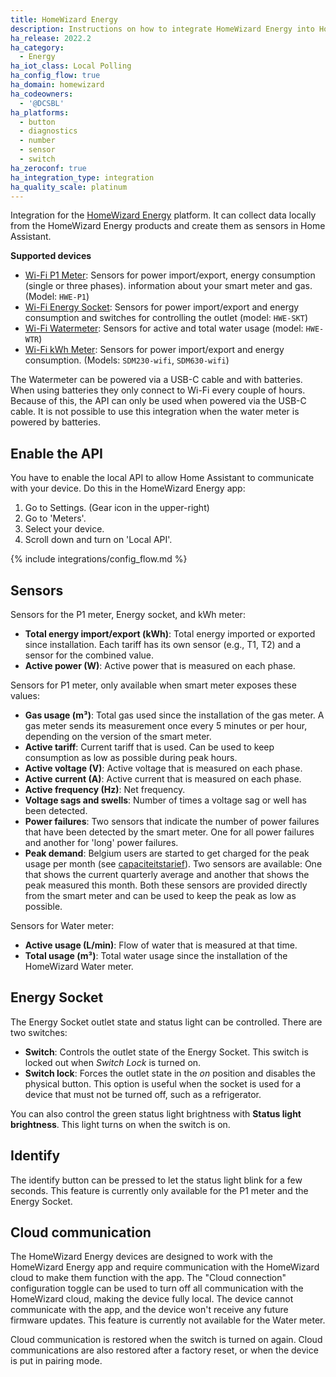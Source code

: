 ```yaml
---
title: HomeWizard Energy
description: Instructions on how to integrate HomeWizard Energy into Home Assistant.
ha_release: 2022.2
ha_category:
  - Energy
ha_iot_class: Local Polling
ha_config_flow: true
ha_domain: homewizard
ha_codeowners:
  - '@DCSBL'
ha_platforms:
  - button
  - diagnostics
  - number
  - sensor
  - switch
ha_zeroconf: true
ha_integration_type: integration
ha_quality_scale: platinum
---
```


Integration for the [HomeWizard Energy](https://www.homewizard.nl/energy) platform. It can collect data locally from the HomeWizard Energy products and create them as sensors in Home Assistant.

**Supported devices**

- [Wi-Fi P1 Meter](https://www.homewizard.nl/p1-meter): Sensors for power import/export, energy consumption (single or three phases). information about your smart meter and gas. (Model: `HWE-P1`)
- [Wi-Fi Energy Socket](https://www.homewizard.nl/energy-socket): Sensors for power import/export and energy consumption and switches for controlling the outlet (model: `HWE-SKT`)
- [Wi-Fi Watermeter](https://www.homewizard.com/watermeter): Sensors for active and total water usage (model: `HWE-WTR`)
- [Wi-Fi kWh Meter](https://www.homewizard.nl/kwh-meter): Sensors for power import/export and energy consumption. (Models: `SDM230-wifi`, `SDM630-wifi`)

<div class='note'>

The Watermeter can be powered via a USB-C cable and with batteries. When using batteries they only connect to Wi-Fi every couple of hours. Because of this, the API can only be used when powered via the USB-C cable. It is not possible to use this integration when the water meter is powered by batteries.

</div>

## Enable the API

You have to enable the local API to allow Home Assistant to communicate with your device. Do this in the HomeWizard Energy app:

  1. Go to Settings. (Gear icon in the upper-right)
  2. Go to 'Meters'.
  3. Select your device.
  4. Scroll down and turn on 'Local API'.

{% include integrations/config_flow.md %}

## Sensors

Sensors for the P1 meter, Energy socket, and kWh meter:

- **Total energy import/export (kWh)**: Total energy imported or exported since installation. Each tariff has its own sensor (e.g., T1, T2) and a sensor for the combined value.
- **Active power (W)**: Active power that is measured on each phase.

Sensors for P1 meter, only available when smart meter exposes these values:

- **Gas usage (m³)**: Total gas used since the installation of the gas meter. A gas meter sends its measurement once every 5 minutes or per hour, depending on the version of the smart meter.
- **Active tariff**: Current tariff that is used. Can be used to keep consumption as low as possible during peak hours.
- **Active voltage (V)**: Active voltage that is measured on each phase.
- **Active current (A)**: Active current that is measured on each phase.
- **Active frequency (Hz)**: Net frequency.
- **Voltage sags and swells**: Number of times a voltage sag or well has been detected.
- **Power failures**: Two sensors that indicate the number of power failures that have been detected by the smart meter. One for all power failures and another for 'long' power failures.
- **Peak demand**: Belgium users are started to get charged for the peak usage per month (see [capaciteitstarief](https://www.fluvius.be/nl/thema/factuur-en-tarieven/capaciteitstarief)). Two sensors are available: One that shows the current quarterly average and another that shows the peak measured this month. Both these sensors are provided directly from the smart meter and can be used to keep the peak as low as possible.

Sensors for Water meter:

- **Active usage (L/min)**: Flow of water that is measured at that time.
- **Total usage (m³)**: Total water usage since the installation of the HomeWizard Water meter.

## Energy Socket

The Energy Socket outlet state and status light can be controlled. There are two switches:

- **Switch**: Controls the outlet state of the Energy Socket. This switch is locked out when _Switch Lock_ is turned on. 
- **Switch lock**: Forces the outlet state in the _on_ position and disables the physical button. This option is useful when the socket is used for a device that must not be turned off, such as a refrigerator.

You can also control the green status light brightness with **Status light brightness**. This light turns on when the switch is on.

## Identify

The identify button can be pressed to let the status light blink for a few seconds.
This feature is currently only available for the P1 meter and the Energy Socket.

## Cloud communication

The HomeWizard Energy devices are designed to work with the HomeWizard Energy app and require communication with the HomeWizard cloud to make them function with the app. The "Cloud connection" configuration toggle can be used to turn off all communication with the HomeWizard cloud, making the device fully local. The device cannot communicate with the app, and the device won't receive any future firmware updates. This feature is currently not available for the Water meter.

Cloud communication is restored when the switch is turned on again. Cloud communications are also restored after a factory reset, or when the device is put in pairing mode.
